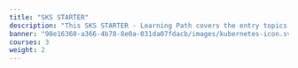```yaml
---
title: "SKS STARTER"
description: "This SKS STARTER - Learning Path covers the entry topics of (managed) Kubernetes for a technical audience and conveys the benefits of containers and container orchestration for modern IT scenarios. It will help you learn how to begin with this new technology, use the associated terminology, understand the components and functions, and why these new technologies are so important."
banner: "98e16360-a366-4b78-8e0a-031da07fdacb/images/kubernetes-icon.svg"
courses: 3
weight: 2
---
```

